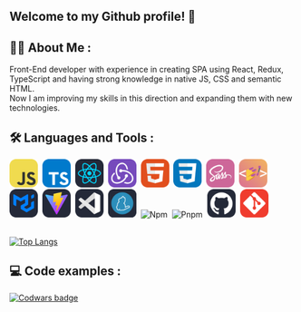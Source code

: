 ## Welcome to my Github profile! 👋

## :man_technologist: About Me :
Front-End developer with experience in creating SPA using React, Redux, TypeScript and having strong knowledge in native JS, CSS and semantic HTML.<br/>
Now I am improving my skills in this direction and expanding them with new technologies.

## :hammer_and_wrench: Languages and Tools :
<div>
  <img src="https://github.com/tandpfun/skill-icons/blob/main/icons/JavaScript.svg" title="JavaScript" alt="JavaScript" width="50" height="50"/>&nbsp;
  <img src="https://github.com/tandpfun/skill-icons/blob/main/icons/TypeScript.svg" title="TypeScript" alt="TypeScript" width="50" height="50"/>&nbsp;
  <img src="https://github.com/tandpfun/skill-icons/blob/main/icons/React-Dark.svg" title="React" alt="React" width="50" height="50"/>&nbsp;
  <img src="https://github.com/tandpfun/skill-icons/blob/main/icons/Redux.svg" title="Redux" alt="Redux " width="50" height="50"/>&nbsp;
  <img src="https://github.com/tandpfun/skill-icons/blob/main/icons/HTML.svg" title="HTML5" alt="HTML" width="50" height="50"/>&nbsp;
  <img src="https://github.com/tandpfun/skill-icons/blob/main/icons/CSS.svg"  title="CSS3" alt="CSS" width="50" height="50"/>&nbsp;
  <img src="https://github.com/tandpfun/skill-icons/blob/main/icons/Sass.svg"  title="Sass" alt="Sass" width="50" height="50"/>&nbsp;
  <img src="https://github.com/tandpfun/skill-icons/blob/main/icons/StyledComponents.svg" title="StyledComponents" alt="StyledComponents.svg" width="50" height="50"/>&nbsp;
</div>

<div> 
  <img src="https://github.com/tandpfun/skill-icons/blob/main/icons/MaterialUI-Dark.svg" title="Material UI" alt="Material UI" width="50" height="50"/>&nbsp;
  <img src="https://github.com/tandpfun/skill-icons/blob/main/icons/Vite-Dark.svg" title="Vite" alt="Vite" width="50" height="50"/>&nbsp;
  <img src="https://github.com/tandpfun/skill-icons/blob/main/icons/VSCode-Dark.svg" title="VSCode" alt="Vscode" width="50" height="50"/>&nbsp;
  <img src="https://github.com/tandpfun/skill-icons/blob/main/icons/Yarn-Dark.svg" title="Yarn" alt="Yarn" width="50" height="50"/>&nbsp;
  <img src="https://github.com/tandpfun/skill-icons/blob/main/icons/Npm-Dark.svg" title="Npm" alt="Npm" width="50" height="50"/>&nbsp;
  <img src="https://github.com/tandpfun/skill-icons/blob/main/icons/Pnpm-Dark.svg" title="Pnpm" alt="Pnpm" width="50" height="50"/>&nbsp;
  <img src="https://github.com/tandpfun/skill-icons/blob/main/icons/Github-Dark.svg" title="Github" alt="Github" width="50" height="50"/>&nbsp;
  <img src="https://github.com/tandpfun/skill-icons/blob/main/icons/Git.svg" title="Git" **alt="Git" width="50" height="50"/>&nbsp;
</div>

<br/>

[![Top Langs](https://github-readme-stats.vercel.app/api/top-langs/?username=MaksimSinicbIn&layout=compact&theme=vision-friendly-dark)](https://github.com/anuraghazra/github-readme-stats)

## :computer: Code examples :
[![Codwars badge](https://www.codewars.com/users/Maksim_SinicbIn/badges/large?theme=dark)](https://www.codewars.com/users/Maksim_SinicbIn) <br/>

<!--
**MaksimSinicbIn/MaksimSinicbIn** is a ✨ _special_ ✨ repository because its `README.md` (this file) appears on your GitHub profile.

Here are some ideas to get you started:

- 🔭 I’m currently working on ...
- 🌱 I’m currently learning ...
- 👯 I’m looking to collaborate on ...
- 🤔 I’m looking for help with ...
- 💬 Ask me about ...
- 📫 How to reach me: ...
- 😄 Pronouns: ...
- ⚡ Fun fact: ...
-->
